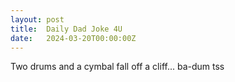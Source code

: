 ```yaml
---
layout: post
title:  Daily Dad Joke 4U
date:   2024-03-20T00:00:00Z
---
```

Two drums and a cymbal fall off a cliff... ba-dum tss
